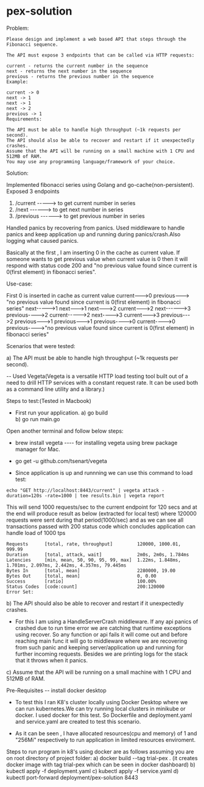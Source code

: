 # pex-solution

Problem:
```
Please design and implement a web based API that steps through the Fibonacci sequence.

The API must expose 3 endpoints that can be called via HTTP requests:

current - returns the current number in the sequence
next - returns the next number in the sequence
previous - returns the previous number in the sequence
Example:

current -> 0
next -> 1
next -> 1
next -> 2
previous -> 1
Requirements:

The API must be able to handle high throughput (~1k requests per second).
The API should also be able to recover and restart if it unexpectedly crashes.
Assume that the API will be running on a small machine with 1 CPU and 512MB of RAM.
You may use any programming language/framework of your choice.
```

Solution:

Implemented fibonacci series using Golang and go-cache(non-persistent). Exposed 3 endpoints 
1) /current -----> to get current number in series
2) /next    ------> to get next number in series
3) /previous ------> to get previous number in series

Handled panics by recovering from panics. Used middleware to handle panics and keep application up and running during panics/crash.Also logging what caused panics.

Basically at the first , I am inserting 0 in the cache as current value. If someone wants to get previous value when current value is 0 then it will respond with status code 200 and  "no previous value found since current is 0(first element) in fibonacci series".

Use-case:

First 0 is  inserted in cache as  current value
current--->0
previous---> "no previous value found since current is 0(first element) in fibonacci series"
next----->1
next--->1
next--->2
current--->2
next------>3
previous---->2
current----->2
next---->3
current--->3
previous--->2
previous--->1
previous--->1
previous---->0
current---->0
previous---->"no previous value found since current is 0(first element) in fibonacci series"


Scenarios that were tested:

a) The API must be able to handle high throughput (~1k requests per second).

-- Used Vegeta(Vegeta is a versatile HTTP load testing tool built out of a need to drill HTTP services with a constant request rate. It can be used both as a command line utility and a library.)

Steps to test:(Tested in Macbook)
 
* First run your application. 
  a) go build  
  b) go run main.go

Open another terminal and follow below steps:

* brew install vegeta ---- for installing vegeta using brew package manager for Mac.

* go get -u github.com/tsenart/vegeta

* Since application is up and runnning we can use this command to load test:
```
echo "GET http://localhost:8443/current" | vegeta attack -duration=120s -rate=1000 | tee results.bin | vegeta report
```
This will send 1000 requests/sec to the current endpoint for 120 secs and at the end will produce result as below (extracted for local test) where 120000 requests were sent during that period(1000/sec) and as we can see all transactions passed with 200 status code which concludes application can handle load of 1000 tps

```
Requests      [total, rate, throughput]         120000, 1000.01, 999.99
Duration      [total, attack, wait]             2m0s, 2m0s, 1.784ms
Latencies     [min, mean, 50, 90, 95, 99, max]  1.22ms, 1.848ms, 1.701ms, 2.097ms, 2.442ms, 4.357ms, 79.445ms
Bytes In      [total, mean]                     2280000, 19.00
Bytes Out     [total, mean]                     0, 0.00
Success       [ratio]                           100.00%
Status Codes  [code:count]                      200:120000  
Error Set:
```

b) The API should also be able to recover and restart if it unexpectedly crashes.

* For this I am using a HandleServerCrash middleware. If any api panics of crashed due to run time error we are catching that runtime exceptions using recover. So any function or api fails it will come out and before reaching main func it will go to middleware where we are recovering from such panic and keeping server/application up and running for further incoming requests. Besides we are printing logs for the stack that it throws when it panics.

c) Assume that the API will be running on a small machine with 1 CPU and 512MB of RAM.
 
 Pre-Requisites
 -- install docker desktop

* To test this I ran K8's cluster locally using Docker Desktop where we can run kubernetes.We can try running local clusters in  minikube or docker. I used docker for this test. So Dockerfile and deployment.yaml and service.yaml are created to test this scenario.

* As it can be seen , I have allocated resources(cpu and memory) of 1 and "256Mi" respectively to run application in limited resources enviroment. 

Steps to run program in k8's using docker are as follows assuming you are on root directory of project folder:
a) docker build --tag trial-pex .  (it creates docker image with tag trial-pex which can be seen in docker dashboard)
b) kubectl apply -f deployment.yaml
c) kubectl apply -f service.yaml
d) kubectl port-forward deployment/pex-solution 8443 







